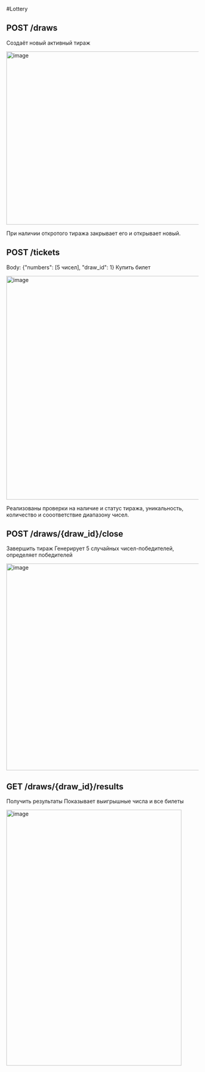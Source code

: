 #Lottery

## POST	/draws	
Создаёт новый активный тираж

<img width="675" height="453" alt="image" src="https://github.com/user-attachments/assets/bff668cf-3ae9-46a2-a134-08a355e86a4f" />

При наличии откротого тиража закрывает его и открывает новый.

## POST	/tickets	
Body: {"numbers": [5 чисел], "draw_id": 1}
Купить билет	

<img width="655" height="585" alt="image" src="https://github.com/user-attachments/assets/d3517bff-e06d-40f8-bf49-e4ddd6a23c27" />

Реализованы проверки на наличие и статус тиража, уникальность, количество и сооответствие диапазону чисел.



## POST	/draws/{draw_id}/close	
Завершить тираж	
Генерирует 5 случайных чисел-победителей, определяет победителей

<img width="538" height="541" alt="image" src="https://github.com/user-attachments/assets/2bd8f2d8-120a-4920-89a4-b4050084598b" />



## GET	/draws/{draw_id}/results	
Получить результаты	
Показывает выигрышные числа и все билеты

<img width="459" height="669" alt="image" src="https://github.com/user-attachments/assets/21615fc3-6d43-4505-a100-bbe43212d700" />

